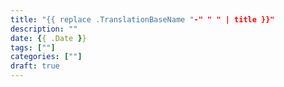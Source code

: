 ```yaml
---
title: "{{ replace .TranslationBaseName "-" " " | title }}"
description: ""
date: {{ .Date }}
tags: [""]
categories: [""]
draft: true
---
```

